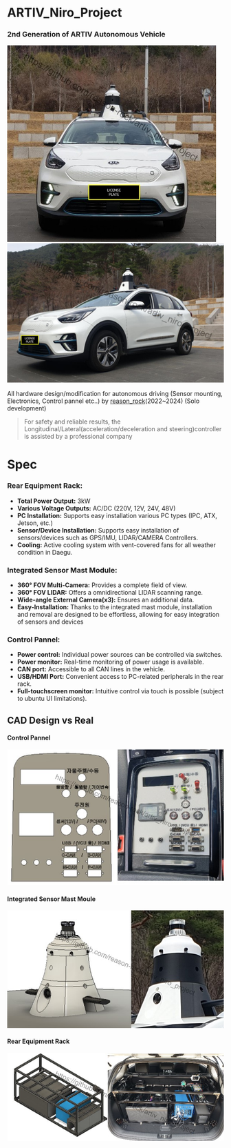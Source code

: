 
# ARTIV_Niro_Project

### 2nd Generation of ARTIV Autonomous Vehicle


![ARTIV_Niro_Project](./images/ARTIV_niro.jpg)
![ARTIV_Niro_Project](./images/ARTIV_niro2.jpg)

All hardware design/modification for autonomous driving (Sensor mounting, Electronics, Control pannel etc..) by [reason_rock](https://github.com/reason-rock)(2022~2024) (Solo development)
> For safety and reliable results, the Longitudinal/Lateral(acceleration/deceleration and steering)controller is assisted by a professional company

# Spec
 ### Rear Equipment Rack:
-   **Total Power Output:** 3kW
-   **Various Voltage Outputs:** AC/DC (220V, 12V, 24V, 48V)
-   **PC Installation:** Supports easy installation various PC types (IPC, ATX, Jetson, etc.)
-   **Sensor/Device Installation:** Supports easy installation of sensors/devices such as GPS/IMU, LIDAR/CAMERA Controllers.
-   **Cooling:** Active cooling system with vent-covered fans for all weather condition in Daegu.
		
### Integrated Sensor Mast Module:

-   **360° FOV Multi-Camera:** Provides a complete field of view.
-   **360° FOV LIDAR:** Offers a omnidirectional LIDAR scanning range.
-   **Wide-angle External Camera(x3):** Ensures an additional data.
-   **Easy-Installation:** Thanks to the integrated mast module, installation and removal are designed to be effortless, allowing for easy integration of sensors and devices

### Control Pannel:

-   **Power control:** Individual power sources can be controlled via switches.
-   **Power monitor:** Real-time monitoring of power usage is available.
-   **CAN port:** Accessible to all CAN lines in the vehicle.
-   **USB/HDMI Port:** Convenient access to PC-related peripherals in the rear rack.
-   **Full-touchscreen monitor:** Intuitive control via touch is possible (subject to ubuntu UI limitations).


## CAD Design vs Real
#### Control Pannel
![Control Pannel](./images/Control_Pannel.jpg)
#### Integrated Sensor Mast Moule
![Integrated Sensor Mast Moule](./images/Integrated_Mast_Module.jpg)
#### Rear Equipment Rack
![Rear Equipment Rack](./images/Rear_Equipment_Rack.jpg)
